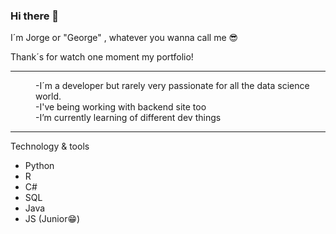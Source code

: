 ### Hi there 👋

I´m Jorge or "George" , whatever you wanna call me 😎

Thank´s for watch one moment my portfolio!
<hr>
<dd>-I´m a developer but rarely very passionate for all the data science world.</dd>
<dd>-I've being working with backend site too</dd>
<dd>-I’m currently learning of different dev things</dd>
<hr>
Technology & tools
<ul>
  <li>Python</li>
  <li>R</li>
  <li>C#</li>
  <li>SQL</li>
  <li>Java</li>
  <li>JS (Junior😁)</li>
   </ul>


<!--
**sac8321/sac8321** is a ✨ _special_ ✨ repository because its `README.md` (this file) appears on your GitHub profile.

Here are some ideas to get you started:

- 🔭 I’m currently working on ...
- 🌱 I’m currently learning ...
- 👯 I’m looking to collaborate on ...
- 🤔 I’m looking for help with ...
- 💬 Ask me about ...
- 📫 How to reach me: ...
- 😄 Pronouns: ...
- ⚡ Fun fact: ...
-->
